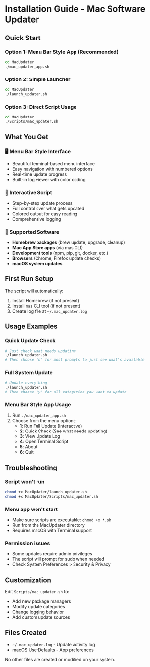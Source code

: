 # Installation Guide - Mac Software Updater

## Quick Start

### Option 1: Menu Bar Style App (Recommended)
```bash
cd MacUpdater
./mac_updater_app.sh
```

### Option 2: Simple Launcher
```bash
cd MacUpdater
./launch_updater.sh
```

### Option 3: Direct Script Usage
```bash
cd MacUpdater
./Scripts/mac_updater.sh
```

## What You Get

### 🖥️ Menu Bar Style Interface
- Beautiful terminal-based menu interface
- Easy navigation with numbered options
- Real-time update progress
- Built-in log viewer with color coding

### 📝 Interactive Script
- Step-by-step update process
- Full control over what gets updated
- Colored output for easy reading
- Comprehensive logging

### 🔧 Supported Software
- **Homebrew packages** (brew update, upgrade, cleanup)
- **Mac App Store apps** (via mas CLI)
- **Development tools** (npm, pip, git, docker, etc.)
- **Browsers** (Chrome, Firefox update checks)
- **macOS system updates**

## First Run Setup

The script will automatically:
1. Install Homebrew (if not present)
2. Install `mas` CLI tool (if not present)
3. Create log file at `~/.mac_updater.log`

## Usage Examples

### Quick Update Check
```bash
# Just check what needs updating
./launch_updater.sh
# Then choose "n" for most prompts to just see what's available
```

### Full System Update
```bash
# Update everything
./launch_updater.sh
# Then choose "y" for all categories you want to update
```

### Menu Bar Style App Usage
1. Run `./mac_updater_app.sh`
2. Choose from the menu options:
   - **1**: Run Full Update (Interactive)
   - **2**: Quick Check (See what needs updating)
   - **3**: View Update Log
   - **4**: Open Terminal Script
   - **5**: About
   - **6**: Quit

## Troubleshooting

### Script won't run
```bash
chmod +x MacUpdater/launch_updater.sh
chmod +x MacUpdater/Scripts/mac_updater.sh
```

### Menu app won't start
- Make sure scripts are executable: `chmod +x *.sh`
- Run from the MacUpdater directory
- Requires macOS with Terminal support

### Permission issues
- Some updates require admin privileges
- The script will prompt for sudo when needed
- Check System Preferences > Security & Privacy

## Customization

Edit `Scripts/mac_updater.sh` to:
- Add new package managers
- Modify update categories
- Change logging behavior
- Add custom update sources

## Files Created

- `~/.mac_updater.log` - Update activity log
- macOS UserDefaults - App preferences

No other files are created or modified on your system.
